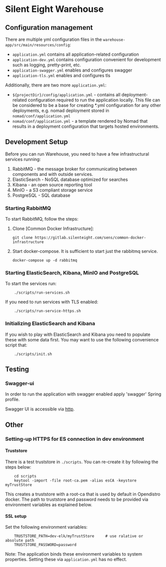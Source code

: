 # Silent Eight Warehouse

## Configuration management

There are multiple yml configuration files in the `warehouse-app/src/main/resources/config`:

- `application.yml` contains all application-related configuration
- `application-dev.yml` contains configuration convenient for development 
such as logging, pretty-print, etc.
- `application-swagger.yml` enables and configures swagger
- `application-tls.yml` enables and configures tls

Additionally, there are two more `application.yml`:
- `${projectDir}/config/application.yml` - contains all deployment-related configuration required 
  to run the application locally. This file can be considered to be a base for creating *.yml configuration
  for any other deployments, e.g. nomad deployment stored in `nomad/conf/application.yml`  
- `nomad/conf/application.yml` - a template rendered by Nomad that results in a deployment
  configuration that targets hosted environments.

## Development Setup

Before you can run Warehouse, you need to have a few infrastructural services running:

1. RabbitMQ - the message broker for communicating between components and with outside services.
2. ElasticSearch - NoSQL database optimized for searches
3. Kibana - an open source reporting tool
4. MinIO - a S3 compliant storage service
5. PostgreSQL - SQL database

### Starting RabbitMQ 
To start RabbitMQ, follow the steps:

1. Clone [Common Docker Infrastructure]:

       git clone https://gitlab.silenteight.com/sens/common-docker-infrastructure
       
1. Start docker-compose. It is sufficient to start just the rabbitmq service.
    
       docker-compose up -d rabbitmq

### Starting ElasticSearch, Kibana, MinIO and PostgreSQL
To start the services run:

        ./scripts/run-services.sh
        
If you need to run services with TLS enabled:

        ./scripts/run-service-https.sh

### Initializing ElasticSearch and Kibana
If you wish to play with ElasticSearch and Kibana you need to populate these with some data first.
You may want to use the following convenience script that:

        ./scripts/init.sh

## Testing

### Swagger-ui

In order to run the application with swagger enabled apply 'swagger' Spring profile.

Swagger UI is accessible via [http](http://localhost:24900/rest/warehouse/openapi/swagger-ui/index.html?configUrl=/rest/warehouse/openapi/api-docs/swagger-config).

## Other

### Setting-up HTTPS for ES connection in dev environment 

#### Truststore
There is a test truststore in `./scripts`. You can re-create it by following the steps below:

        cd scripts
        keytool -import -file root-ca.pem -alias esCA -keystore myTrustStore
        
This creates a truststore with a root-ca that is used by default in Opendistro docker.
The path to truststore and password needs to be provided via environment variables as explained below.

#### SSL setup
Set the following environment variables:

        TRUSTSTORE_PATH=dev-elk/myTrustStore     # use ralative or absolute path
        TRUSTSTORE_PASSWORD=password

Note: The application binds these environment variables to system properties. 
Setting these via `application.yml` has no effect.

